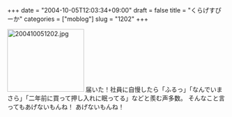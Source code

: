 +++
date = "2004-10-05T12:03:34+09:00"
draft = false
title = "くらげすぴーか"
categories = ["moblog"]
slug = "1202"
+++

<img src="http://ieiriblog.jugem.cc/?image=4046" class="pict" width="176" height="144" alt="200410051202.jpg" />
届いた！社員に自慢したら「ふるっ」「なんでいまさら」「二年前に買って押し入れに眠ってる」などと羨む声多数。
そんなこと言ってもあげないもんね！
あげないもんね！
